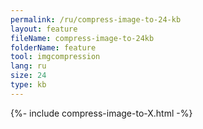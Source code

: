 ```yaml
---
permalink: /ru/compress-image-to-24-kb
layout: feature
fileName: compress-image-to-24kb
folderName: feature
tool: imgcompression
lang: ru
size: 24
type: kb
---
```


{%- include compress-image-to-X.html -%}
